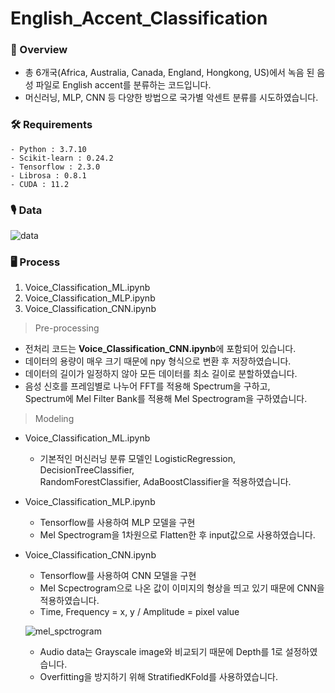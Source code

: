 # English_Accent_Classification
### 📢 Overview


- 총 6개국(Africa, Australia, Canada, England, Hongkong, US)에서 녹음 된 음성 파일로 English accent를 분류하는 코드입니다.
- 머신러닝, MLP, CNN 등 다양한 방법으로 국가별 악센트 분류를 시도하였습니다.


### 🛠️ Requirements

```
- Python : 3.7.10
- Scikit-learn : 0.24.2
- Tensorflow : 2.3.0
- Librosa : 0.8.1
- CUDA : 11.2
```

### 🎙️ Data


![data](https://user-images.githubusercontent.com/54276004/124896688-a068ed00-e018-11eb-9799-be83f696b1ca.png)


### 🖥️ Process


1. Voice_Classification_ML.ipynb
2. Voice_Classification_MLP.ipynb
3. Voice_Classification_CNN.ipynb


> Pre-processing

- 전처리 코드는 **Voice_Classification_CNN.ipynb**에 포함되어 있습니다.
- 데이터의 용량이 매우 크기 때문에 npy 형식으로 변환 후 저장하였습니다.
- 데이터의 길이가 일정하지 않아 모든 데이터를 최소 길이로 분할하였습니다.
- 음성 신호를 프레임별로 나누어 FFT를 적용해 Spectrum을 구하고,   
Spectrum에 Mel Filter Bank를 적용해 Mel Spectrogram을 구하였습니다.


> Modeling

- Voice_Classification_ML.ipynb  
  - 기본적인 머신러닝 분류 모델인 LogisticRegression, DecisionTreeClassifier,    
    RandomForestClassifier, AdaBoostClassifier을 적용하였습니다.


- Voice_Classification_MLP.ipynb  
   - Tensorflow를 사용하여 MLP 모델을 구현  
   - Mel Spectrogram을 1차원으로 Flatten한 후 input값으로 사용하였습니다.


- Voice_Classification_CNN.ipynb
    - Tensorflow를 사용하여 CNN 모델을 구현  
    - Mel Scpectrogram으로 나온 값이 이미지의 형상을 띄고 있기 때문에 CNN을 적용하였습니다.  
    - Time, Frequency = x, y / Amplitude = pixel value  

    ![mel_spctrogram](https://user-images.githubusercontent.com/54276004/124896625-93e49480-e018-11eb-8ac1-0985f0811e0a.png)  

    - Audio data는 Grayscale image와 비교되기 때문에 Depth를 1로 설정하였습니다.  
    - Overfitting을 방지하기 위해 StratifiedKFold를 사용하였습니다.
